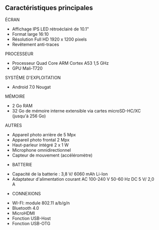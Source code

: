 ## Caractéristiques principales

ÉCRAN
- Affichage IPS LED rétroéclairé de 10.1"
- Format large 16:10
- Résolution Full HD 1920 x 1200 pixels
- Revêtement anti-traces

PROCESSEUR
- Processeur Quad Core ARM Cortex A53 1,5 GHz
- GPU Mali-T720

SYSTÈME D'EXPLOITATION
- Android 7.0 Nougat

MÉMOIRE 
- 2 Go RAM
- 32 Go de mémoire interne extensible via cartes microSD-HC/XC (jusqu'à 256 Go)

AUTRES
- Appareil photo arrière de 5 Mpx
- Appareil photo frontal 2 Mpx
- Haut-parleur intégré 2 x 1 W
- Microphone omnidirectionnel
- Capteur de mouvement (accéléromètre)

+ BATTERIE
- Capacité de la batterie : 3,8 V/ 6060 mAh Li-Ion
- Adaptateur d'alimentation courant AC 100-240 V 50-60 Hz DC 5 V/ 2,0 A

+ CONNEXIONS
- WI-FI: module 802.11 a/b/g/n
- Bluetooth 4.0
- MicroHDMI
- Fonction USB-Host
- Fonction USB-OTG
